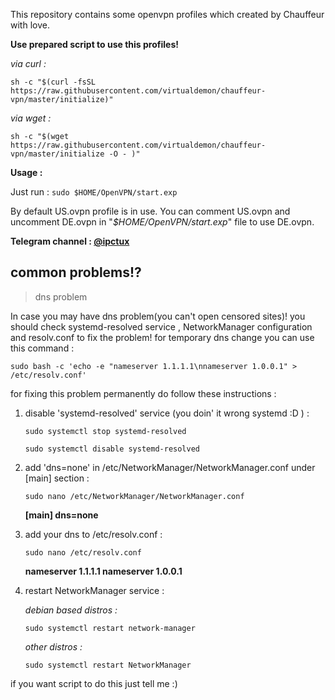 This repository contains some openvpn profiles which created by Chauffeur with love.

**Use prepared script to use this profiles!**

*via curl :* 
 
`sh -c "$(curl -fsSL https://raw.githubusercontent.com/virtualdemon/chauffeur-vpn/master/initialize)"`

*via wget :*

`sh -c "$(wget  https://raw.githubusercontent.com/virtualdemon/chauffeur-vpn/master/initialize -O - )"`

**Usage :**

Just run : `sudo $HOME/OpenVPN/start.exp`

By default US.ovpn profile is in use. You can comment US.ovpn and uncomment DE.ovpn in "*$HOME/OpenVPN/start.exp*" file to use DE.ovpn.

**Telegram channel : [@ipctux](https://t.me/ipctux)**

## common problems!?

> dns problem

In case you may have dns problem(you can't open censored sites)! you should check systemd-resolved service , NetworkManager configuration and resolv.conf to fix the problem! for temporary dns change you can use this command : 

`sudo bash -c 'echo -e "nameserver 1.1.1.1\nnameserver 1.0.0.1" > /etc/resolv.conf'`

for fixing this problem permanently  do follow these instructions : 

 1. disable 'systemd-resolved' service (you doin' it wrong systemd :D ) : 
	
	`sudo systemctl stop systemd-resolved`
	
	`sudo systemctl disable systemd-resolved`
	
 2. add 'dns=none' in /etc/NetworkManager/NetworkManager.conf under [main] section :
	
	`sudo nano /etc/NetworkManager/NetworkManager.conf`
	
	**[main]
	 dns=none**
	      
 3. add your dns to /etc/resolv.conf :
	
	`sudo nano /etc/resolv.conf`
	
	**nameserver 1.1.1.1
	      nameserver 1.0.0.1**
 
 4. restart NetworkManager service :  	      
	
	*debian based distros :*
	
	`sudo systemctl restart network-manager`
	
	*other distros :*
	
	`sudo systemctl restart NetworkManager`
	
if you want script to do this just tell me :) 

